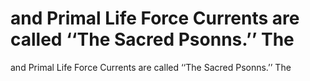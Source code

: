 # and Primal Life Force Currents are called ‘‘The Sacred Psonns.’’ The

and Primal Life Force Currents are called ‘‘The Sacred Psonns.’’ The